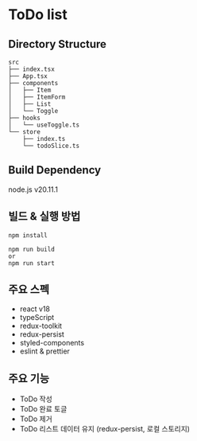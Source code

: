 # ToDo list

## Directory Structure

```
src
├── index.tsx
├── App.tsx
├── components
│   ├── Item
│   ├── ItemForm
│   ├── List
│   └── Toggle
├── hooks
│   └── useToggle.ts
└── store
    ├── index.ts
    └── todoSlice.ts
```

## Build Dependency

node.js v20.11.1

## 빌드 & 실행 방법

```shell
npm install

npm run build
or
npm run start
```

## 주요 스펙

- react v18
- typeScript
- redux-toolkit
- redux-persist
- styled-components
- eslint & prettier

## 주요 기능

- ToDo 작성
- ToDo 완료 토글
- ToDo 제거
- ToDo 리스트 데이터 유지 (redux-persist, 로컬 스토리지)
